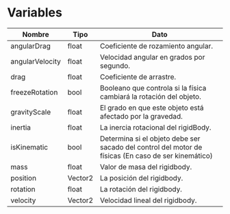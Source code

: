 

# Variables
Nombre | Tipo | Dato
--------|--------|--------
angularDrag |	float | Coeficiente de rozamiento angular.
angularVelocity |	float | Velocidad angular en grados por segundo.
drag | float | Coeficiente de arrastre.
freezeRotation | bool | Booleano que controla si la física cambiará la rotación del objeto.
gravityScale | float | El grado en que este objeto está afectado por la gravedad.
inertia | float | La inercia rotacional del rigidBody.
isKinematic | bool | Determina si el objeto debe ser sacado del control del motor de físicas (En caso de ser kinemático)
mass | float | Valor de masa del rigidbody.
position | Vector2 | La posición del rigidbody.
rotation | float | La rotación del rigidbody.
velocity | Vector2 | Velocidad lineal del rigidbody.


